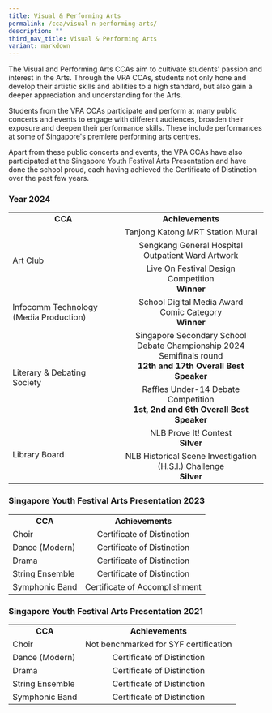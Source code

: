 ```yaml
---
title: Visual & Performing Arts
permalink: /cca/visual-n-performing-arts/
description: ""
third_nav_title: Visual & Performing Arts
variant: markdown
---
```

<p>The Visual and Performing Arts CCAs aim to cultivate students' passion and interest in the Arts. Through the VPA CCAs, students not only hone and develop their artistic skills and abilities to a high standard, but also gain a deeper appreciation and understanding for the Arts.</p>
<p>Students from the VPA CCAs participate and perform at many public concerts and events to engage with different audiences, broaden their exposure and deepen their performance skills. These include performances at some of Singapore's premiere performing arts centres.</p>
<p>Apart from these public concerts and events, the VPA CCAs have also participated at the Singapore Youth Festival Arts Presentation and have done the school proud, each having achieved the Certificate of Distinction over the past few years.</p>
<h3>Year 2024</h3>
<table>
<tbody>
<tr>
<td style="text-align: center;"><strong>CCA</strong></td>
<td style="text-align: center;"><strong>Achievements</strong></td>
</tr>
<tr>
<td style="vertical-align: middle;" rowspan="3">Art Club</td>
<td style="vertical-align: middle; text-align: center;">Tanjong Katong MRT Station Mural</td>
	</tr>
	<tr>
<td style="vertical-align: middle; text-align: center;">Sengkang General Hospital Outpatient Ward Artwork</td>
	</tr>
	<tr>
<td style="vertical-align: middle; text-align: center;">Live On Festival Design Competition<br> <b>Winner</b></td>
</tr>
<tr>
<td style="vertical-align: middle;">Infocomm Technology (Media Production)</td>
<td style="vertical-align: middle; text-align: center;">School Digital Media Award <br> Comic Category <br><b>Winner</b></td>
</tr>
<tr>
<td style="vertical-align: middle;" rowspan="2">Literary &amp; Debating Society</td>
<td style="vertical-align: middle; text-align: center;">Singapore Secondary School Debate Championship 2024 <br>Semifinals round<br>
	<b>12th and 17th Overall Best Speaker</b></td>
</tr>
	<tr>
<td style="vertical-align: middle; text-align: center;">Raffles Under-14 Debate Competition <br><b>1st, 2nd and 6th Overall Best Speaker</b></td>		
	</tr>
<tr>
<td style="vertical-align: middle;" rowspan="2">Library Board</td>
	<td style="vertical-align: middle; text-align: center;">NLB Prove It! Contest <br><b>Silver</b></td>
</tr>
	<tr>
		<td style="vertical-align: middle; text-align: center;">NLB Historical Scene Investigation (H.S.I.) Challenge<br><b>Silver</b></td>
	</tr>
</tbody>
</table>
<h3>Singapore Youth Festival Arts Presentation 2023</h3>
<table>
<tbody>
<tr>
<td style="text-align: center;"><strong>CCA</strong></td>
<td style="vertical-align: middle; text-align: center;"><strong>Achievements</strong></td>
</tr>
<tr>
<td style="vertical-align: middle;">Choir</td>
<td style="vertical-align: middle; text-align: center;">Certificate of Distinction</td>
</tr>
<tr>
<td style="vertical-align: middle;">Dance (Modern)</td>
<td style="vertical-align: middle; text-align: center;">Certificate of Distinction</td>
</tr>
<tr>
<td style="vertical-align: middle;">Drama</td>
<td style="vertical-align: middle; text-align: center;">Certificate of Distinction</td>
</tr>
<tr>
<td style="vertical-align: middle;">String Ensemble</td>
<td style="vertical-align: middle; text-align: center;">Certificate of Distinction</td>
</tr>
<tr>
<td style="vertical-align: middle;">Symphonic Band</td>
<td style="vertical-align: middle; text-align: center;">Certificate of Accomplishment</td>
</tr>
</tbody>
</table>
<h3>Singapore Youth Festival Arts Presentation 2021</h3>
<table>
<tbody>
<tr>
<td style="text-align: center;"><strong>CCA</strong></td>
<td style="text-align: center;"><strong>Achievements</strong></td>
</tr>
<tr>
<td style="vertical-align: middle;">Choir</td>
<td style="vertical-align: middle; text-align: center;">Not benchmarked for SYF certification</td>
</tr>
<tr>
<td style="vertical-align: middle;">Dance (Modern)</td>
<td style="vertical-align: middle; text-align: center;">Certificate of Distinction</td>
</tr>
<tr>
<td style="vertical-align: middle;">Drama</td>
<td style="vertical-align: middle; text-align: center;">Certificate of Distinction</td>
</tr>
<tr>
<td style="vertical-align: middle;">String Ensemble</td>
<td style="vertical-align: middle; text-align: center;">Certificate of Distinction</td>
</tr>
<tr>
<td style="vertical-align: middle;">Symphonic Band</td>
<td style="vertical-align: middle; text-align: center;">Certificate of Distinction</td>
</tr>
</tbody>
</table>
